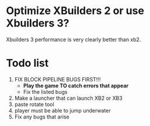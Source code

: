 # Optimize XBuilders 2 or use Xbuilders 3?
Xbuilders 3 performance is very clearly better than xb2.

# Todo list
1. FIX BLOCK PIPELINE BUGS FIRST!!!
   * **Play the game TO catch errors that appear**
   * Fix the listed bugs
4. Make a launcher that can launch XB2 or XB3
5. paste rotate tool
6. player must be able to jump underwater
5. Fix any bugs that arise